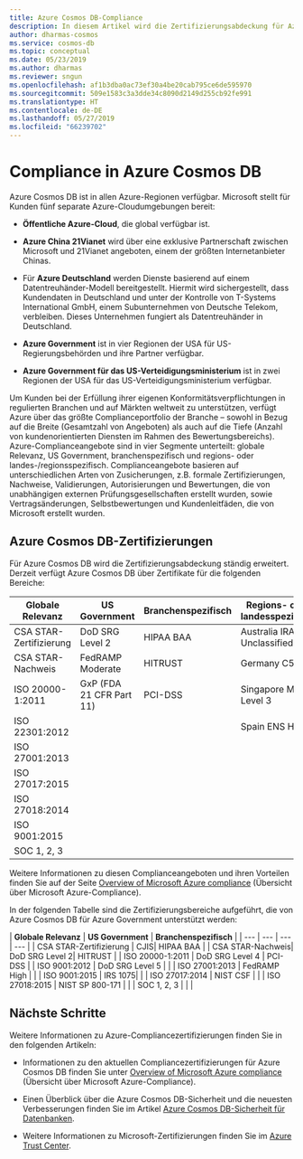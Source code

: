 ```yaml
---
title: Azure Cosmos DB-Compliance
description: In diesem Artikel wird die Zertifizierungsabdeckung für Azure Cosmos DB-Complianceangebote beschrieben.
author: dharmas-cosmos
ms.service: cosmos-db
ms.topic: conceptual
ms.date: 05/23/2019
ms.author: dharmas
ms.reviewer: sngun
ms.openlocfilehash: af1b3dba0ac73ef30a4be20cab795ce6de595970
ms.sourcegitcommit: 509e1583c3a3dde34c8090d2149d255cb92fe991
ms.translationtype: HT
ms.contentlocale: de-DE
ms.lasthandoff: 05/27/2019
ms.locfileid: "66239702"
---
```

# <a name="compliance-in-azure-cosmos-db"></a>Compliance in Azure Cosmos DB 

Azure Cosmos DB ist in allen Azure-Regionen verfügbar. Microsoft stellt für Kunden fünf separate Azure-Cloudumgebungen bereit:

* **Öffentliche Azure-Cloud**, die global verfügbar ist.

* **Azure China 21Vianet** wird über eine exklusive Partnerschaft zwischen Microsoft und 21Vianet angeboten, einem der größten Internetanbieter Chinas.

* Für **Azure Deutschland** werden Dienste basierend auf einem Datentreuhänder-Modell bereitgestellt. Hiermit wird sichergestellt, dass Kundendaten in Deutschland und unter der Kontrolle von T-Systems International GmbH, einem Subunternehmen von Deutsche Telekom, verbleiben. Dieses Unternehmen fungiert als Datentreuhänder in Deutschland.

* **Azure Government** ist in vier Regionen der USA für US-Regierungsbehörden und ihre Partner verfügbar. 

* **Azure Government für das US-Verteidigungsministerium** ist in zwei Regionen der USA für das US-Verteidigungsministerium verfügbar.

Um Kunden bei der Erfüllung ihrer eigenen Konformitätsverpflichtungen in regulierten Branchen und auf Märkten weltweit zu unterstützen, verfügt Azure über das größte Complianceportfolio der Branche – sowohl in Bezug auf die Breite (Gesamtzahl von Angeboten) als auch auf die Tiefe (Anzahl von kundenorientierten Diensten im Rahmen des Bewertungsbereichs).  Azure-Complianceangebote sind in vier Segmente unterteilt: globale Relevanz, US Government, branchenspezifisch und regions- oder landes-/regionsspezifisch.  Complianceangebote basieren auf unterschiedlichen Arten von Zusicherungen, z.B. formale Zertifizierungen, Nachweise, Validierungen, Autorisierungen und Bewertungen, die von unabhängigen externen Prüfungsgesellschaften erstellt wurden, sowie Vertragsänderungen, Selbstbewertungen und Kundenleitfäden, die von Microsoft erstellt wurden.

## <a name="azure-cosmos-db-certifications"></a>Azure Cosmos DB-Zertifizierungen  

Für Azure Cosmos DB wird die Zertifizierungsabdeckung ständig erweitert. Derzeit verfügt Azure Cosmos DB über Zertifikate für die folgenden Bereiche:

| **Globale Relevanz** | **US Government** | **Branchenspezifisch** | **Regions- oder landesspezifisch** |
| --- | --- | --- | --- |
| CSA STAR-Zertifizierung | DoD SRG Level 2 | HIPAA BAA | Australia IRAP Unclassified |
| CSA STAR-Nachweis | FedRAMP Moderate | HITRUST | Germany C5|
| ISO 20000-1:2011 | GxP (FDA 21 CFR Part 11) | PCI-DSS | Singapore MTCS Level 3 |
| ISO 22301:2012 | | | Spain ENS High|
| ISO 27001:2013| | | |
| ISO 27017:2015 | | | |
| ISO 27018:2014 | | | |
| ISO 9001:2015 | | | |
| SOC 1, 2, 3 | | | |

Weitere Informationen zu diesen Complianceangeboten und ihren Vorteilen finden Sie auf der Seite [Overview of Microsoft Azure compliance](https://gallery.technet.microsoft.com/Overview-of-Azure-c1be3942) (Übersicht über Microsoft Azure-Compliance).

In der folgenden Tabelle sind die Zertifizierungsbereiche aufgeführt, die von Azure Cosmos DB für Azure Government unterstützt werden:

| **Globale Relevanz** | **US Government** | **Branchenspezifisch** | 
| --- | --- | --- | --- |
| CSA STAR-Zertifizierung | CJIS| HIPAA BAA | 
| CSA STAR-Nachweis| DoD SRG Level 2| HITRUST  | 
| ISO 20000-1:2011 | DoD SRG Level 4 | PCI-DSS | 
| ISO 9001:2012 | DoD SRG Level 5 | | 
| ISO 27001:2013 | FedRAMP High | |
| ISO 9001:2015 | IRS 1075|  |
| ISO 27017:2014 | NIST CSF | |
| ISO 27018:2015 | NIST SP 800-171 | |
| SOC 1, 2, 3 | | |


## <a name="next-steps"></a>Nächste Schritte

Weitere Informationen zu Azure-Compliancezertifizierungen finden Sie in den folgenden Artikeln:

* Informationen zu den aktuellen Compliancezertifizierungen für Azure Cosmos DB finden Sie unter [Overview of Microsoft Azure compliance](https://gallery.technet.microsoft.com/Overview-of-Azure-c1be3942) (Übersicht über Microsoft Azure-Compliance).  

* Einen Überblick über die Azure Cosmos DB-Sicherheit und die neuesten Verbesserungen finden Sie im Artikel [Azure Cosmos DB-Sicherheit für Datenbanken](database-security.md).

* Weitere Informationen zu Microsoft-Zertifizierungen finden Sie im [Azure Trust Center](https://azure.microsoft.com/support/trust-center/).
